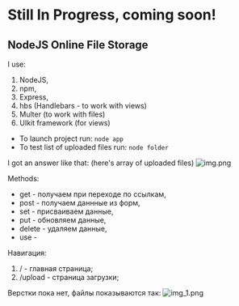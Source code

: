# Still In Progress, coming soon!

## NodeJS Online File Storage
I use:
1) NodeJS, 
2) npm, 
3) Express,
4) hbs (Handlebars - to work with views) 
5) Multer (to work with files)
6) UIkit framework (for views)
* To launch project run:
``` node app ```
* To test list of uploaded files run:
``` node folder ```

I got an answer like that: (here's array of uploaded files)
![img.png](img.png)



Methods:
* get - получаем при переходе по ссылкам,
* post - получаем даннные из форм,
* set - присваиваем данные,
* put - обновляем данные,
* delete - удаляем данные,
* use -
  
Навигация: 
1) / - главная страница;
2) /upload - страница загрузки;

Верстки пока нет, файлы показываются так:
![img_1.png](img_1.png)


